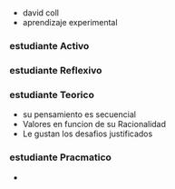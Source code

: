 # 
* david coll
* aprendizaje experimental
### estudiante Activo
### estudiante Reflexivo
### estudiante Teorico
* su pensamiento es secuencial
* Valores en funcion de su Racionalidad
* Le gustan los desafios justificados 
### estudiante Pracmatico
* 
<!--stackedit_data:
eyJoaXN0b3J5IjpbLTE2NTQzNDc1MzMsNDExNTUwNTc4LC0xOD
IzNDIzMzgxXX0=
-->